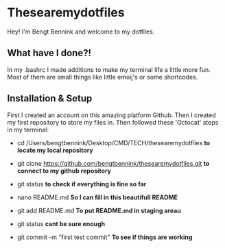 # Thesearemydotfiles

Hey! I'm Bengt Bennink and welcome to my dotfiles. 

## What have I done?!
 
In my .bashrc I made additions to make my terminal life a little more fun.
Most of them are small things like little emoij's or some shortcodes.

## Installation & Setup

First I created an account on this amazing platform Github. Then I created my first repository to store my files in. Then followed these 'Octocat' steps in my terminal:

* cd /Users/bengtbennink/Desktop/CMD/TECH/thesearemydotfiles **to locate my local repository**

* git clone https://github.com/bengtbennink/thesearemydotfiles.git  **to connect to my github repository**

* git status **to check if everything is fine so far**

* nano README.md **So I can fill in this beautifull README**

* git add README.md **To put README.md in staging areau**

* git status **cant be sure enough**

* git commit -m "first test commit" **To see if things are working**
